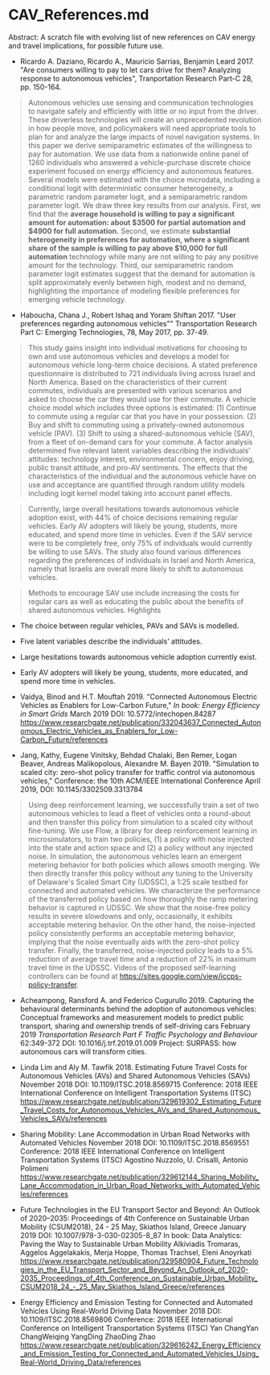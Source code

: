 # CAV_References.md

Abstract:
A scratch file with evolving list of new references on CAV energy and travel implications, for possible future use.

* Ricardo A. Daziano, Ricardo A., Mauricio Sarrias, Benjamin Leard 2017. "Are consumers willing to pay to let cars drive for them? Analyzing response to autonomous vehicles", Tranportation Research Part-C 28, pp. 150-164.

> Autonomous vehicles use sensing and communication technologies to navigate safely and
efficiently with little or no input from the driver. These driverless technologies will create
an unprecedented revolution in how people move, and policymakers will need appropriate
tools to plan for and analyze the large impacts of novel navigation systems. In this paper
we derive semiparametric estimates of the willingness to pay for automation. We use data
from a nationwide online panel of 1260 individuals who answered a vehicle-purchase discrete choice experiment focused on energy efficiency and autonomous features. Several
models were estimated with the choice microdata, including a conditional logit with deterministic consumer heterogeneity, a parametric random parameter logit, and a semiparametric random parameter logit. We draw three key results from our analysis. First, we
find that the **average household is willing to pay a significant amount for automation:
about $3500 for partial automation and $4900 for full automation.** Second, we estimate
**substantial heterogeneity in preferences for automation, where a significant share of the
sample is willing to pay above $10,000 for full automation** technology while many are
not willing to pay any positive amount for the technology. Third, our semiparametric random parameter logit estimates suggest that the demand for automation is split approximately evenly between high, modest and no demand, highlighting the importance of
modeling flexible preferences for emerging vehicle technology.

* Haboucha, Chana J., Robert Ishaq and Yoram Shiftan 2017.
"User preferences regarding autonomous vehicles""
Transportation Research Part C: Emerging Technologies, 78, May 2017, pp. 37-49.

> This study gains insight into individual motivations for choosing to own and use autonomous vehicles and develops a model for autonomous vehicle long-term choice decisions. A stated preference questionnaire is distributed to 721 individuals living across Israel and North America. Based on the characteristics of their current commutes, individuals are presented with various scenarios and asked to choose the car they would use for their commute. A vehicle choice model which includes three options is estimated:
(1)
Continue to commute using a regular car that you have in your possession.
(2)
Buy and shift to commuting using a privately-owned autonomous vehicle (PAV).
(3)
Shift to using a shared-autonomous vehicle (SAV), from a fleet of on-demand cars for your commute.
A factor analysis determined five relevant latent variables describing the individuals’ attitudes: technology interest, environmental concern, enjoy driving, public transit attitude, and pro-AV sentiments. The effects that the characteristics of the individual and the autonomous vehicle have on use and acceptance are quantified through random utility models including logit kernel model taking into account panel effects.

> Currently, large overall hesitations towards autonomous vehicle adoption exist, with 44% of choice decisions remaining regular vehicles. Early AV adopters will likely be young, students, more educated, and spend more time in vehicles. Even if the SAV service were to be completely free, only 75% of individuals would currently be willing to use SAVs. The study also found various differences regarding the preferences of individuals in Israel and North America, namely that Israelis are overall more likely to shift to autonomous vehicles.

> Methods to encourage SAV use include increasing the costs for regular cars as well as educating the public about the benefits of shared autonomous vehicles.
> Highlights
* The choice between regular vehicles, PAVs and SAVs is modelled.
* Five latent variables describe the individuals’ attitudes.
* Large hesitations towards autonomous vehicle adoption currently exist.
* Early AV adopters will likely be young, students, more educated, and spend more time in vehicles.

* Vaidya, Binod and H.T. Mouftah 2019. "Connected Autonomous Electric Vehicles as Enablers for Low-Carbon Future," _In book: Energy Efficiency in Smart Grids_ March 2019 DOI: 10.5772/intechopen.84287 
https://www.researchgate.net/publication/332043637_Connected_Autonomous_Electric_Vehicles_as_Enablers_for_Low-Carbon_Future/references

* Jang, Kathy, Eugene Vinitsky, Behdad Chalaki, Ben Remer, Logan Beaver, Andreas Malikopolous, Alexandre M. Bayen 2019. "Simulation to scaled city: zero-shot policy transfer for traffic control via autonomous vehicles," Conference: the 10th ACM/IEEE International Conference
April 2019, DOI: 10.1145/3302509.3313784

> Using deep reinforcement learning, we successfully train a set of two autonomous vehicles to lead a fleet of vehicles onto a round-about and then transfer this policy from simulation to a scaled city without fine-tuning. We use Flow, a library for deep reinforcement learning in microsimulators, to train two policies, (1) a policy with noise injected into the state and action space and (2) a policy without any injected noise. In simulation, the autonomous vehicles learn an emergent metering behavior for both policies which allows smooth merging. We then directly transfer this policy without any tuning to the University of Delaware's Scaled Smart City (UDSSC), a 1:25 scale testbed for connected and automated vehicles. We characterize the performance of the transferred policy based on how thoroughly the ramp metering behavior is captured in UDSSC. We show that the noise-free policy results in severe slowdowns and only, occasionally, it exhibits acceptable metering behavior. On the other hand, the noise-injected policy consistently performs an acceptable metering behavior, implying that the noise eventually aids with the zero-shot policy transfer. Finally, the transferred, noise-injected policy leads to a 5% reduction of average travel time and a reduction of 22% in maximum travel time in the UDSSC. Videos of the proposed self-learning controllers can be found at https://sites.google.com/view/iccps-policy-transfer.

* Acheampong, Ransford A. and Federico Cugurullo 2019. Capturing the behavioural determinants behind the adoption of autonomous vehicles: Conceptual frameworks and measurement models to predict public transport, sharing and ownership trends of self-driving cars
February 2019 _Transportation Research Part F Traffic Psychology and Behaviour_ 62:349-372
DOI: 10.1016/j.trf.2019.01.009
Project: SURPASS: how autonomous cars will transform cities.

* Linda Lim and Aly M. Tawfik 2018. Estimating Future Travel Costs for Autonomous Vehicles (AVs) and Shared Autonomous Vehicles (SAVs)
November 2018
DOI: 10.1109/ITSC.2018.8569715
Conference: 2018 IEEE International Conference on Intelligent Transportation Systems (ITSC)
https://www.researchgate.net/publication/329619302_Estimating_Future_Travel_Costs_for_Autonomous_Vehicles_AVs_and_Shared_Autonomous_Vehicles_SAVs/references


* Sharing Mobility: Lane Accommodation in Urban Road Networks with Automated Vehicles
November 2018
DOI: 10.1109/ITSC.2018.8569551
Conference: 2018 IEEE International Conference on Intelligent Transportation Systems (ITSC)
Agostino Nuzzolo, U. Crisalli, Antonio Polimeni
https://www.researchgate.net/publication/329612144_Sharing_Mobility_Lane_Accommodation_in_Urban_Road_Networks_with_Automated_Vehicles/references

* Future Technologies in the EU Transport Sector and Beyond: An Outlook of 2020–2035: Proceedings of 4th Conference on Sustainable Urban Mobility (CSUM2018), 24 - 25 May, Skiathos Island, Greece
January 2019
DOI: 10.1007/978-3-030-02305-8_87
In book: Data Analytics: Paving the Way to Sustainable Urban Mobility
Alkiviadis Tromaras, Aggelos Aggelakakis, Merja Hoppe, Thomas Trachsel, Eleni Anoyrkati
https://www.researchgate.net/publication/329580904_Future_Technologies_in_the_EU_Transport_Sector_and_Beyond_An_Outlook_of_2020-2035_Proceedings_of_4th_Conference_on_Sustainable_Urban_Mobility_CSUM2018_24_-_25_May_Skiathos_Island_Greece/references

* Energy Efficiency and Emission Testing for Connected and Automated Vehicles Using Real-World Driving Data
November 2018
DOI: 10.1109/ITSC.2018.8569806
Conference: 2018 IEEE International Conference on Intelligent Transportation Systems (ITSC)
Yan ChangYan ChangWeiqing YangDing ZhaoDing Zhao
https://www.researchgate.net/publication/329616242_Energy_Efficiency_and_Emission_Testing_for_Connected_and_Automated_Vehicles_Using_Real-World_Driving_Data/references

